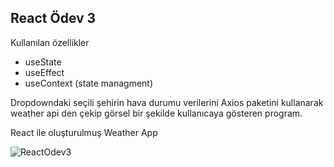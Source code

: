## React Ödev 3

Kullanılan özellikler
- useState
- useEffect
- useContext (state managment)

Dropdowndaki seçili şehirin hava durumu verilerini Axios paketini kullanarak weather api den çekip görsel bir şekilde kullanıcaya gösteren program.

React ile oluşturulmuş Weather App

![ReactOdev3](https://user-images.githubusercontent.com/62842902/196693203-d8686b1a-9d17-4909-8737-4228b59bce26.PNG)


